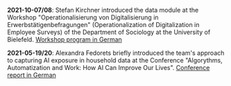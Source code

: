 
**2021-10-07/08**: Stefan Kirchner introduced the data module at the Workshop "Operationalisierung von Digitalisierung in Erwerbstätigenbefragungen" (Operationalization of Digitalization in Employee Surveys) of the Department of Sociology at the University of Bielefeld. [Workshop program in German](../MISC/Programm_Workshop_aktuell.pdf)

**2021-05-19/20**: Alexandra Fedorets briefly introduced the team's approach to capturing AI exposure in household data at the Conference "Algorythms, Automatization and Work: How AI Can Improve Our Lives". [Conference report in German](https://www.denkfabrik-bmas.de/schwerpunkte/kuenstliche-intelligenz/algorithmen-automatisierung-und-arbeit)


